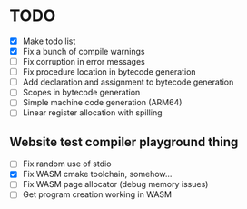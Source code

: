 # TODO
- [x] Make todo list
- [x] Fix a bunch of compile warnings
- [ ] Fix corruption in error messages
- [ ] Fix procedure location in bytecode generation
- [ ] Add declaration and assignment to bytecode generation
- [ ] Scopes in bytecode generation
- [ ] Simple machine code generation (ARM64)
- [ ] Linear register allocation with spilling
## Website test compiler playground thing
- [ ] Fix random use of stdio
- [x] Fix WASM cmake toolchain, somehow...
- [ ] Fix WASM page allocator (debug memory issues)
- [ ] Get program creation working in WASM

